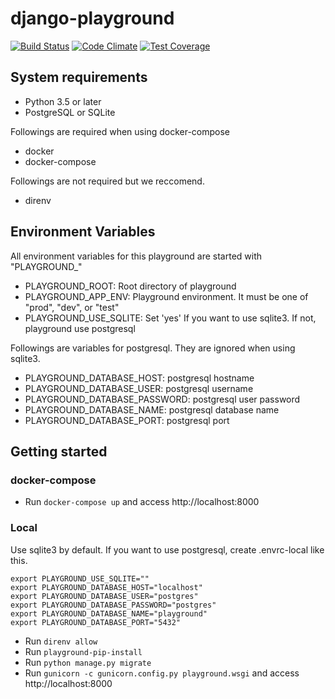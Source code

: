 # django-playground

[![Build Status](https://travis-ci.org/zakuro9715/django-playground.svg?branch=master)](https://travis-ci.org/zakuro9715/django-playground)
[![Code Climate](https://codeclimate.com/github/zakuro9715/django-playground/badges/gpa.svg)](https://codeclimate.com/github/zakuro9715/django-playground)
[![Test Coverage](https://codeclimate.com/github/zakuro9715/django-playground/badges/coverage.svg)](https://codeclimate.com/github/zakuro9715/django-playground/coverage)


## System requirements

- Python 3.5 or later
- PostgreSQL or SQLite

Followings are required when using docker-compose

- docker
- docker-compose

Followings are not required but we reccomend.

- direnv

## Environment Variables

All environment variables for this playground are started with "PLAYGROUND_"

- PLAYGROUND_ROOT: Root directory of playground
- PLAYGROUND_APP_ENV: Playground environment. It must be one of "prod", "dev", or "test"
- PLAYGROUND_USE_SQLITE: Set 'yes' If you want to use sqlite3. If not, playground use postgresql

Followings are variables for postgresql. They are ignored when using sqlite3.

- PLAYGROUND_DATABASE_HOST: postgresql hostname
- PLAYGROUND_DATABASE_USER: postgresql username
- PLAYGROUND_DATABASE_PASSWORD: postgresql user password
- PLAYGROUND_DATABASE_NAME: postgresql database name
- PLAYGROUND_DATABASE_PORT: postgresql port

## Getting started

### docker-compose

- Run `docker-compose up` and access http://localhost:8000

### Local

Use sqlite3 by default. If you want to use postgresql, create .envrc-local like this.

```
export PLAYGROUND_USE_SQLITE=""
export PLAYGROUND_DATABASE_HOST="localhost"
export PLAYGROUND_DATABASE_USER="postgres"
export PLAYGROUND_DATABASE_PASSWORD="postgres"
export PLAYGROUND_DATABASE_NAME="playground"
export PLAYGROUND_DATABASE_PORT="5432"
```

- Run `direnv allow`
- Run `playground-pip-install`
- Run `python manage.py migrate`
- Run `gunicorn -c gunicorn.config.py playground.wsgi` and access http://localhost:8000
